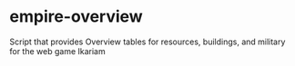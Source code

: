 # empire-overview
Script that provides Overview tables for resources, buildings, and military for the web game Ikariam
